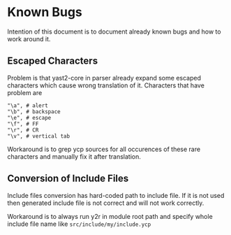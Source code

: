 Known Bugs
==========

Intention of this document is to document already known bugs and how to work around it.

Escaped Characters
------------------
Problem is that yast2-core in parser already expand some escaped characters which cause wrong translation of it. Characters that have problem are
```
"\a", # alert
"\b", # backspace
"\e", # escape
"\f", # FF
"\r", # CR
"\v", # vertical tab
```

Workaround is to grep ycp sources for all occurences of these rare characters and manually fix it after translation.

Conversion of Include Files
---------------------------
Include files conversion has hard-coded path to include file. If it is not used then generated include file is not correct and will not work correctly.

Workaround is to always run y2r in module root path and specify whole include file name like `src/include/my/include.ycp`
